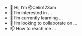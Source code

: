 - 👋 Hi, I’m @Celio123am
- 👀 I’m interested in ...
- 🌱 I’m currently learning ...
- 💞️ I’m looking to collaborate on ...
- 📫 How to reach me ...

<!---
Celio123am/Celio123am is a ✨ special ✨ repository because its `README.md` (this file) appears on your GitHub profile.
You can click the Preview link to take a look at your changes.
--->
